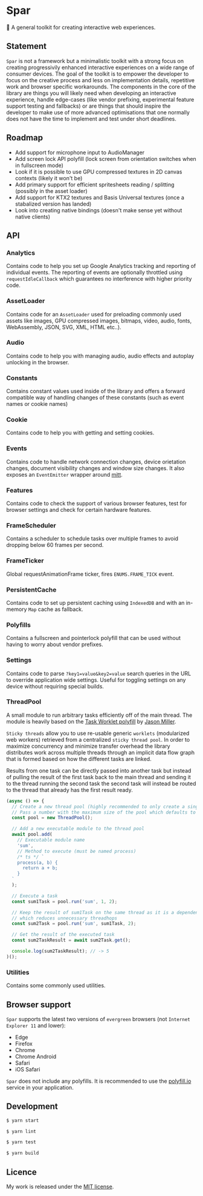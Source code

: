 # Spar

🌲 A general toolkit for creating interactive web experiences.

## Statement

`Spar` is not a framework but a minimalistic toolkit with a strong focus on creating progressivily enhanced interactive experiences on a wide range of consumer devices. The goal of the toolkit is to empower the developer to focus on the creative process and less on implementation details, repetitive work and browser specific workarounds. The components in the core of the library are things you will likely need when developing an interactive experience, handle edge-cases (like vendor prefixing, experimental feature support testing and fallbacks) or are things that should inspire the developer to make use of more advanced optimisations that one normally does not have the time to implement and test under short deadlines.

## Roadmap

- Add support for microphone input to AudioManager
- Add screen lock API polyfill (lock screen from orientation switches when in fullscreen mode)
- Look if it is possible to use GPU compressed textures in 2D canvas contexts (likely it won't be)
- Add primary support for efficient spritesheets reading / splitting (possibly in the asset loader)
- Add support for KTX2 textures and Basis Universal textures (once a stabalized version has landed)
- Look into creating native bindings (doesn't make sense yet without native clients)

## API

### Analytics

Contains code to help you set up Google Analytics tracking and reporting of individual events. The reporting of events are optionally throttled using `requestIdleCallback` which guarantees no interference with higher priority code.

### AssetLoader

Contains code for an `AssetLoader` used for preloading commonly used assets like images, GPU compressed images, bitmaps, video, audio, fonts, WebAssembly, JSON, SVG, XML, HTML etc..).

### Audio

Contains code to help you with managing audio, audio effects and autoplay unlocking in the browser.

### Constants

Contains constant values used inside of the library and offers a forward compatible way of handling changes of these constants (such as event names or cookie names)

### Cookie

Contains code to help you with getting and setting cookies.

### Events

Contains code to handle network connection changes, device orietation changes, document visibility changes and window size changes. It also exposes an `EventEmitter` wrapper around [mitt](https://github.com/developit/mitt).

### Features

Contains code to check the support of various browser features, test for browser settings and check for certain hardware features.

### FrameScheduler

Contains a scheduler to schedule tasks over multiple frames to avoid dropping below 60 frames per second.

### FrameTicker

Global requestAnimationFrame ticker, fires `ENUMS.FRAME_TICK` event.

### PersistentCache

Contains code to set up persistent caching using `IndexedDB` and with an in-memory `Map` cache as fallback.

### Polyfills

Contains a fullscreen and pointerlock polyfill that can be used without having to worry about vendor prefixes.

### Settings

Contains code to parse `?key1=value&key2=value` search queries in the URL to override application wide settings. Useful for toggling settings on any device without requiring special builds.

### ThreadPool

A small module to run arbitrary tasks efficiently off of the main thread. The module is heavily based on the [Task Worklet polyfill](https://github.com/developit/task-worklet/) by [Jason Miller](https://github.com/developit).

`Sticky threads` allow you to use re-usable generic `worklets` (modularized web workers) retrieved from a centralized `sticky thread pool`. In order to maximize concurrency and minimize transfer overhead the library distributes work across multiple threads through an implicit data flow graph that is formed based on how the different tasks are linked.

Results from one task can be directly passed into another task but instead of pulling the result of the first task back to the main thread and sending it to the thread running the second task the second task will instead be routed to the thread that already has the first result ready.

```ts
(async () => {
  // Create a new thread pool (highly recommended to only create a single instance)
  // Pass a number with the maximum size of the pool which defaults to CPU cores with a maximum of 6 threads (if available, defaults to AVAILABLE_CPU_CORE_COUNT - 1).
  const pool = new ThreadPool();

  // Add a new executable module to the thread pool
  await pool.add(
    // Executable module name
    'sum',
    // Method to execute (must be named process)
    /* ts */ `
    process(a, b) {
      return a + b;
    }
  `
  );

  // Execute a task
  const sum1Task = pool.run('sum', 1, 2);

  // Keep the result of sum1Task on the same thread as it is a dependency
  // which reduces unnecessary threadhops
  const sum2Task = pool.run('sum', sum1Task, 2);

  // Get the result of the executed task
  const sum2TaskResult = await sum2Task.get();

  console.log(sum2TaskResult); // -> 5
)();
```

### Utilities

Contains some commonly used utilities.

## Browser support

`Spar` supports the latest two versions of `evergreen` browsers (not `Internet Explorer 11` and lower):

- Edge
- Firefox
- Chrome
- Chrome Android
- Safari
- iOS Safari

`Spar` does not include any polyfills. It is recommended to use the [polyfill.io](https://polyfill.io/v3/) service in your application.

## Development

```sh
$ yarn start

$ yarn lint

$ yarn test

$ yarn build
```

## Licence

My work is released under the [MIT license](https://raw.githubusercontent.com/TimvanScherpenzeel/alpine-toolkit/master/LICENSE).
